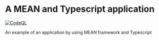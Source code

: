 # A MEAN and Typescript application #
[![CodeQL](https://github.com/pkrasnyuk/MEAN-Typescript-application/actions/workflows/codeql.yml/badge.svg)](https://github.com/pkrasnyuk/MEAN-Typescript-application/actions/workflows/codeql.yml)

An example of an application by using MEAN framework and Typescript
